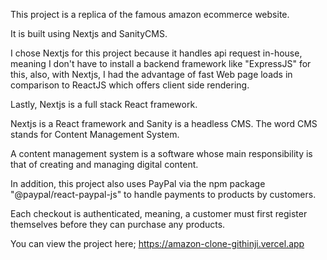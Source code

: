 This project is a replica of the famous amazon ecommerce website.

It is built using Nextjs and SanityCMS. 

I chose Nextjs for this project because it handles api request in-house, meaning I don't have to install a backend framework like "ExpressJS" for this, also, with Nextjs, I had the advantage of fast Web page loads in comparison to ReactJS which offers client side rendering. 

Lastly, Nextjs is a full stack React framework. 

Nextjs is a React framework and Sanity is a headless CMS. The word CMS stands for Content Management System.

A content management system is a software whose main responsibility is that of creating and managing digital content.

In addition, this project also uses PayPal via the npm package "@paypal/react-paypal-js" to handle payments to products by customers.

Each checkout is authenticated, meaning, a customer must first register themselves before they can purchase any products.

You can view the project here; https://amazon-clone-githinji.vercel.app 
